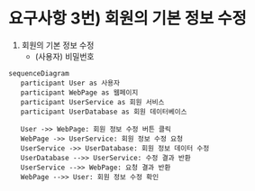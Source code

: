 # 요구사항 3번) 회원의 기본 정보 수정

1. 회원의 기본 정보 수정
   - (사용자) 비밀번호

```mermaid
sequenceDiagram
   participant User as 사용자
   participant WebPage as 웹페이지
   participant UserService as 회원 서비스
   participant UserDatabase as 회원 데이터베이스

   User ->> WebPage: 회원 정보 수정 버튼 클릭
   WebPage ->> UserService: 회원 정보 수정 요청
   UserService ->> UserDatabase: 회원 정보 데이터 수정
   UserDatabase -->> UserService: 수정 결과 반환
   UserService -->> WebPage: 요청 결과 반환
   WebPage -->> User: 회원 정보 수정 확인
```